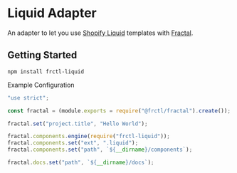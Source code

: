 # Liquid Adapter

An adapter to let you use [Shopify Liquid]() templates with [Fractal](http://github.com/frctl/fractal).

Getting Started
---

`npm install frctl-liquid`

Example Configuration

```js
"use strict";

const fractal = (module.exports = require("@frctl/fractal").create());

fractal.set("project.title", "Hello World");

fractal.components.engine(require("frctl-liquid"));
fractal.components.set("ext", ".liquid");
fractal.components.set("path", `${__dirname}/components`);

fractal.docs.set("path", `${__dirname}/docs`);
```
